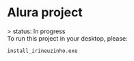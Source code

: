<h1> Alura project </h1>
> status: In progress <br>
To run this project in your desktop, please: 

```
install_irineuzinho.exe
``` 

